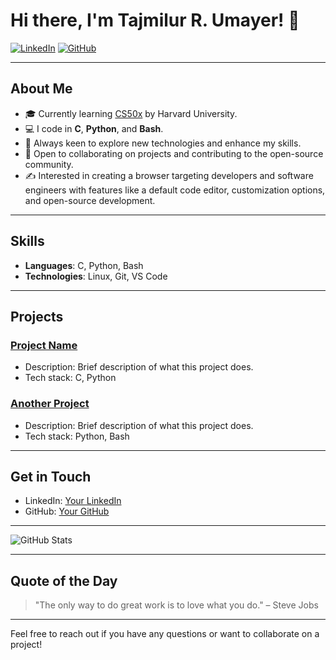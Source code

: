 # Hi there, I'm Tajmilur R. Umayer! 👋

<!-- Social badges -->
[![LinkedIn](https://img.shields.io/badge/-LinkedIn-blue?style=flat&logo=LinkedIn&logoColor=white&link=https://linkedin.com/in/yourprofile)](https://linkedin.com/in/yourprofile)
[![GitHub](https://img.shields.io/github/followers/yourusername?label=follow&style=social)](https://github.com/yourusername)

---

## About Me

- 🎓 Currently learning [CS50x](https://cs50.harvard.edu/x/) by Harvard University.
- 💻 I code in **C**, **Python**, and **Bash**.
- 🌱 Always keen to explore new technologies and enhance my skills.
- 🤔 Open to collaborating on projects and contributing to the open-source community.
- ✍️ Interested in creating a browser targeting developers and software engineers with features like a default code editor, customization options, and open-source development.

---

## Skills

- **Languages**: C, Python, Bash
- **Technologies**: Linux, Git, VS Code

---

## Projects

### [Project Name](https://github.com/yourusername/project-repo)
- Description: Brief description of what this project does.
- Tech stack: C, Python

### [Another Project](https://github.com/yourusername/another-project-repo)
- Description: Brief description of what this project does.
- Tech stack: Python, Bash

---

## Get in Touch

- LinkedIn: [Your LinkedIn](https://linkedin.com/in/yourprofile)
- GitHub: [Your GitHub](https://github.com/yourusername)

---

![GitHub Stats](https://github-readme-stats.vercel.app/api?username=yourusername&show_icons=true&hide=prs&theme=radical)

<!-- Optionally, you can add more GitHub stats or other visual elements -->

---

## Quote of the Day

>"The only way to do great work is to love what you do." – Steve Jobs

---

Feel free to reach out if you have any questions or want to collaborate on a project!
